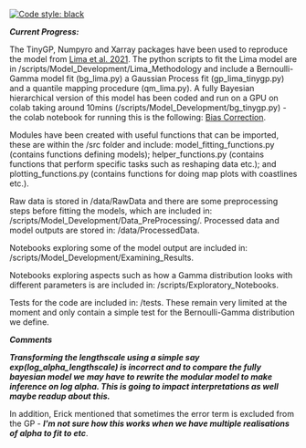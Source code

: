 [![Code style: black](https://img.shields.io/badge/code%20style-black-000000.svg)](https://github.com/psf/black)

***Current Progress:***

The TinyGP, Numpyro and Xarray packages have been used to reproduce the model from [Lima et al. 2021](http://dx.doi.org/10.1016/j.jhydrol.2021.126095). The python scripts to fit the Lima model are in /scripts/Model_Development/Lima_Methodology and include a Bernoulli-Gamma model fit (bg_lima.py) a Gaussian Process fit (gp_lima_tinygp.py) and a quantile mapping procedure (qm_lima.py). A fully Bayesian hierarchical version of this model has been coded and run on a GPU on colab taking around 10mins (/scripts/Model_Development/bg_tinygp.py) - the colab notebook for running this is the following: [Bias Correction](https://colab.research.google.com/drive/1d4HDeDqS8yW86ohiRQLM2W7aSQM8Osip?usp=sharing). 

Modules have been created with useful functions that can be imported, these are within the /src folder and include: model_fitting_functions.py (contains functions defining models); helper_functions.py (contains functions that perform specific tasks such as reshaping data etc.); and plotting_functions.py (contains functions for doing map plots with coastlines etc.).

Raw data is stored in /data/RawData and there are some preprocessing steps before fitting the models, which are included in: /scripts/Model_Development/Data_PreProcessing/. Processed data and model outputs are stored in: /data/ProcessedData.

Notebooks exploring some of the model output are included in: /scripts/Model_Development/Examining_Results. 

Notebooks exploring aspects such as how a Gamma distribution looks with different parameters is are included in: /scripts/Exploratory_Notebooks.

Tests for the code are included in: /tests. These remain very limited at the moment and only contain a simple test for the Bernoulli-Gamma distribution we define. 

***Comments***

***Transforming the lengthscale using a simple say exp(log_alpha_lengthscale) is incorrect and to compare the fully bayesian model we may have to rewrite the modular model to make inference on log alpha. This is going to impact interpretations as well maybe readup about this.***

In addition, Erick mentioned that sometimes the error term is excluded from the GP - ***I'm not sure how this works when we have multiple realisations of alpha to fit to etc***.  
